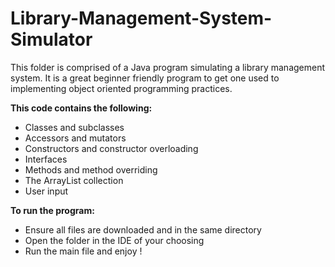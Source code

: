 # Library-Management-System-Simulator
This folder is comprised of a Java program simulating a library management system. It is a great beginner friendly program to get one used to implementing object oriented programming practices.

**This code contains the following:**
* Classes and subclasses
* Accessors and mutators
* Constructors and constructor overloading
* Interfaces
* Methods and method overriding
* The ArrayList collection
* User input

**To run the program:**
* Ensure all files are downloaded and in the same directory
* Open the folder in the IDE of your choosing
* Run the main file and enjoy !



